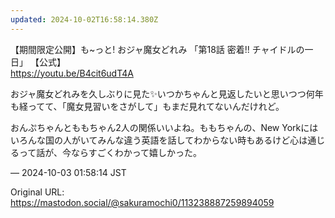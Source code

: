 ```yaml
---
updated: 2024-10-02T16:58:14.380Z
---
```


<p>【期間限定公開】も~っと! おジャ魔女どれみ 「第18話 密着!! チャイドルの一日」 【公式】<br /><a href="https://youtu.be/B4cit6udT4A" target="_blank" rel="nofollow noopener noreferrer" translate="no"><span class="invisible">https://</span><span class="">youtu.be/B4cit6udT4A</span><span class="invisible"></span></a></p><p>おジャ魔女どれみを久しぶりに見た✨️いつかちゃんと見返したいと思いつつ何年も経ってて、「魔女見習いをさがして」もまだ見れてないんだけれど。</p><p>おんぷちゃんとももちゃん2人の関係いいよね。ももちゃんの、New Yorkにはいろんな国の人がいてみんな違う英語を話してわからない時もあるけど心は通じるって話が、今ならすごくわかって嬉しかった。</p>

&mdash; 2024-10-03 01:58:14 JST

Original URL: https://mastodon.social/@sakuramochi0/113238887259894059
